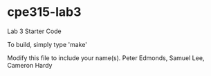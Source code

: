 # cpe315-lab3
Lab 3 Starter Code

To build, simply type 'make'

Modify this file to include your name(s).
Peter Edmonds, Samuel Lee, Cameron Hardy
